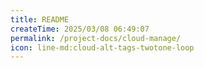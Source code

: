 ```yaml
---
title: README
createTime: 2025/03/08 06:49:07
permalink: /project-docs/cloud-manage/
icon: line-md:cloud-alt-tags-twotone-loop
---
```

